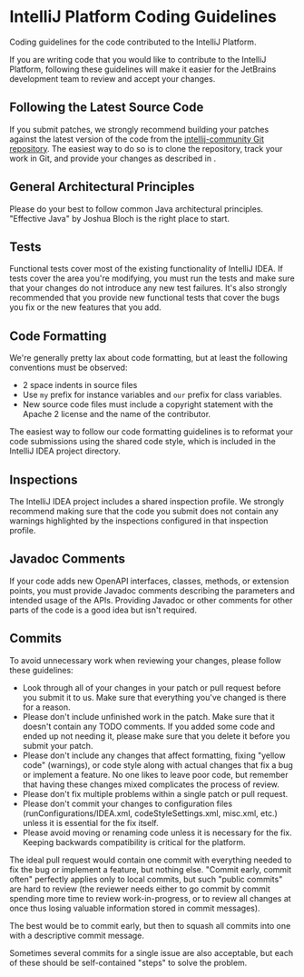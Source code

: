 <!-- Copyright 2000-2023 JetBrains s.r.o. and contributors. Use of this source code is governed by the Apache 2.0 license. -->

# IntelliJ Platform Coding Guidelines

<link-summary>Coding guidelines for the code contributed to the IntelliJ Platform.</link-summary>

If you are writing code that you would like to contribute to the IntelliJ Platform, following these guidelines will make it easier for the JetBrains development team to review and accept your changes.

## Following the Latest Source Code

If you submit patches, we strongly recommend building your patches against the latest version of the code from the [intellij-community Git repository](intellij_platform.md#open-source).
The easiest way to do so is to clone the repository, track your work in Git, and provide your changes as described in [](platform_contributions.md#submit-a-patch).

## General Architectural Principles

Please do your best to follow common Java architectural principles. "Effective Java" by Joshua Bloch is the right place to start.

## Tests

Functional tests cover most of the existing functionality of IntelliJ IDEA.
If tests cover the area you're modifying, you must run the tests and make sure that your changes do not introduce any new test failures.
It's also strongly recommended that you provide new functional tests that cover the bugs you fix or the new features that you add.

## Code Formatting

We're generally pretty lax about code formatting, but at least the following conventions must be observed:

- 2 space indents in source files
- Use `my` prefix for instance variables and `our` prefix for class variables.
- New source code files must include a copyright statement with the Apache 2 license and the name of the contributor.

The easiest way to follow our code formatting guidelines is to reformat your code submissions using the shared code style, which is included in the IntelliJ IDEA project directory.

## Inspections

The IntelliJ IDEA project includes a shared inspection profile.
We strongly recommend making sure that the code you submit does not contain any warnings highlighted by the inspections configured in that inspection profile.

## Javadoc Comments

If your code adds new OpenAPI interfaces, classes, methods, or extension points, you must provide Javadoc comments describing the parameters and intended usage of the APIs.
Providing Javadoc or other comments for other parts of the code is a good idea but isn't required.

## Commits

To avoid unnecessary work when reviewing your changes, please follow these guidelines:

- Look through all of your changes in your patch or pull request before you submit it to us.
  Make sure that everything you've changed is there for a reason.
- Please don't include unfinished work in the patch.
  Make sure that it doesn't contain any TODO comments.
  If you added some code and ended up not needing it, please make sure that you delete it before you submit your patch.
- Please don't include any changes that affect formatting, fixing "yellow code" (warnings), or code style along with actual changes that fix a bug or implement a feature.
  No one likes to leave poor code, but remember that having these changes mixed complicates the process of review.
- Please don't fix multiple problems within a single patch or pull request.
- Please don't commit your changes to configuration files (<path>runConfigurations/IDEA.xml</path>, <path>codeStyleSettings.xml</path>, <path>misc.xml</path>, etc.) unless it is essential for the fix itself.
- Please avoid moving or renaming code unless it is necessary for the fix. Keeping backwards compatibility is critical for the platform.

The ideal pull request would contain one commit with everything needed to fix the bug or implement a feature, but nothing else.
"Commit early, commit often" perfectly applies only to local commits, but such "public commits" are hard to review (the reviewer needs either to go commit by commit spending more time to review work-in-progress, or to review all changes at once thus losing valuable information stored in commit messages).

The best would be to commit early, but then to squash all commits into one with a descriptive commit message.

Sometimes several commits for a single issue are also acceptable, but each of these should be self-contained "steps" to solve the problem.
